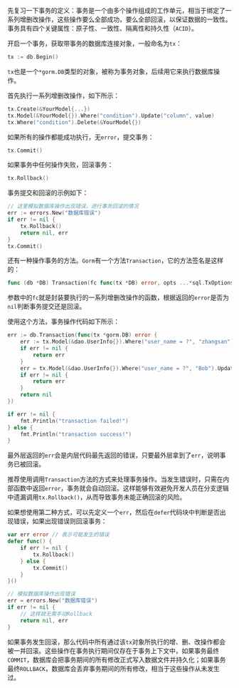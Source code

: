 先复习一下事务的定义：事务是一个由多个操作组成的工作单元，相当于绑定了一系列增删改操作，这些操作要么全部成功，要么全部回滚，以保证数据的一致性。事务具有四个关键属性：原子性、一致性、隔离性和持久性（`ACID`）。

开启一个事务，获取带事务的数据库连接对象，一般命名为`tx`：

```go
tx := db.Begin()
```

`tx`也是一个`*gorm.DB`类型的对象，被称为事务对象，后续用它来执行数据库操作。

首先执行一系列增删改操作，如下所示：

```go
tx.Create(&YourModel{...})
tx.Model(&YourModel{}).Where("condition").Update("column", value)
tx.Where("condition").Delete(&YourModel{})
```

如果所有的操作都能成功执行，无`error`，提交事务：

```go
tx.Commit()
```

如果事务中任何操作失败，回滚事务：

```go
tx.Rollback()
```

事务提交和回滚的示例如下：

```go
// 这里模拟数据库操作出现错误，进行事务回滚的情况
err := errors.New("数据库错误")
if err != nil {
	tx.Rollback()
    return nil, err
}
tx.Commit()
```

还有一种操作事务的方法。`Gorm`有一个方法`Transaction`，它的方法签名是这样的：

```go
func (db *DB) Transaction(fc func(tx *DB) error, opts ...*sql.TxOptions) (err error)
```

参数中的`fc`就是封装要执行的一系列增删改操作的函数，根据返回的`error`是否为`nil`判断事务提交还是回滚。

使用这个方法，事务操作代码如下所示：

```go
err := db.Transaction(func(tx *gorm.DB) error {
	err := tx.Model(&dao.UserInfo{}).Where("user_name = ?", "zhangsan").Update("age", 3).Error
	if err != nil {
		return err
	}
	err = tx.Model(&dao.UserInfo{}).Where("user_name = ?", "Bob").Update("age", 4).Error
	if err != nil {
		return err
	}
	return nil
})

if err != nil {
	fmt.Println("transaction failed!")
} else {
	fmt.Println("transaction success!")
}
```

最外层返回的`err`会是内层代码最先返回的错误，只要最外层拿到了`err`，说明事务已被回滚。

推荐使用调用`Transaction`方法的方式来处理事务操作。当发生错误时，只需在内部函数中返回`error`，事务就会自动回滚。这样能够有效避免开发人员在分支逻辑中遗漏调用`tx.Rollback()`，从而导致事务未能正确回滚的风险。

如果想使用第二种方式，可以先定义一个`err`，然后在`defer`代码块中判断是否出现错误，如果出现错误则回滚事务：

```go
var err error // 表示可能发生的错误
defer func() {
	if err != nil {
		tx.Rollback()
	} else {
		tx.Commit()
	}
}()

// 模拟数据库操作出现错误
err = errors.New("数据库错误")
if err != nil {
    // 这样就无需手动Rollback
	return nil, err
}
```

如果事务发生回滚，那么代码中所有通过该`tx`对象所执行的增、删、改操作都会被一并回滚。这些操作在事务执行期间仅存在于事务上下文中，如果事务最终`COMMIT`，数据库会把事务期间的所有修改正式写入数据文件并持久化；如果事务最终`ROLLBACK`，数据库会丢弃事务期间的所有修改，相当于这些操作从未发生过。
